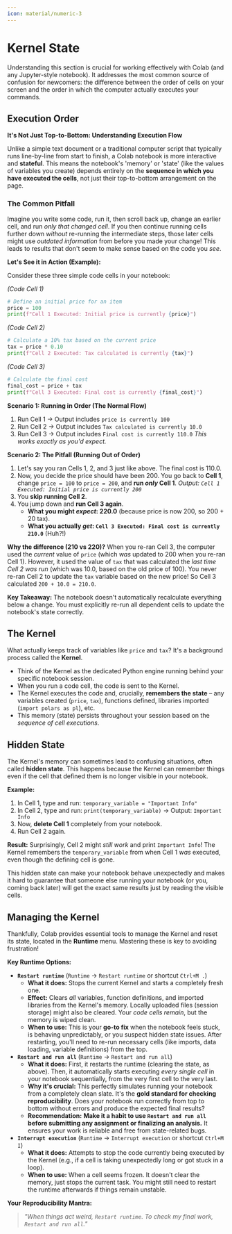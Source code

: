 ```yaml
--- 
icon: material/numeric-3
---
```


# **Kernel State**

Understanding this section is crucial for working effectively with Colab (and any Jupyter-style notebook). It addresses the most common source of confusion for newcomers: the difference between the order of cells on your screen and the order in which the computer actually executes your commands.

## **Execution Order**
 **It's Not Just Top-to-Bottom: Understanding Execution Flow**

Unlike a simple text document or a traditional computer script that typically runs line-by-line from start to finish, a Colab notebook is more interactive and **stateful**. This means the notebook's 'memory' or 'state' (like the values of variables you create) depends entirely on the **sequence in which you have executed the cells**, not just their top-to-bottom arrangement on the page.

### **The Common Pitfall**
Imagine you write some code, run it, then scroll back up, change an earlier cell, and run *only that changed cell*. If you then continue running cells further down *without* re-running the intermediate steps, those later cells might use *outdated information* from before you made your change! This leads to results that don't seem to make sense based on the code you *see*.

**Let's See it in Action (Example):**

Consider these three simple code cells in your notebook:

*(Code Cell 1)*
```python
# Define an initial price for an item
price = 100
print(f"Cell 1 Executed: Initial price is currently {price}")
```

*(Code Cell 2)*
```python
# Calculate a 10% tax based on the current price
tax = price * 0.10
print(f"Cell 2 Executed: Tax calculated is currently {tax}")
```

*(Code Cell 3)*
```python
# Calculate the final cost
final_cost = price + tax
print(f"Cell 3 Executed: Final cost is currently {final_cost}")
```

**Scenario 1: Running in Order (The Normal Flow)**

1.  Run Cell 1 -> Output includes `price is currently 100`
2.  Run Cell 2 -> Output includes `Tax calculated is currently 10.0`
3.  Run Cell 3 -> Output includes `Final cost is currently 110.0`
    *This works exactly as you'd expect.*

**Scenario 2: The Pitfall (Running Out of Order)**

1.  Let's say you ran Cells 1, 2, and 3 just like above. The final cost is 110.0.
2.  Now, you decide the price should have been 200. You go back to **Cell 1**, change `price = 100` to `price = 200`, and **run *only* Cell 1**.
    *Output: `Cell 1 Executed: Initial price is currently 200`*
3.  You **skip running Cell 2**.
4.  You jump down and **run Cell 3 again**.
    * **What you might *expect*: 220.0** (because price is now 200, so 200 + 20 tax).
    * **What you actually *get*: `Cell 3 Executed: Final cost is currently 210.0`** (Huh?!)

**Why the difference (210 vs 220)?**
When you re-ran Cell 3, the computer used the *current* value of `price` (which *was* updated to 200 when you re-ran Cell 1). However, it used the value of `tax` that was calculated the *last time Cell 2 was run* (which was 10.0, based on the old price of 100). You never re-ran Cell 2 to update the `tax` variable based on the new price! So Cell 3 calculated `200 + 10.0 = 210.0`.

**Key Takeaway:** The notebook doesn't automatically recalculate everything below a change. You must explicitly re-run all dependent cells to update the notebook's state correctly.

## **The Kernel**

What actually keeps track of variables like `price` and `tax`? It's a background process called the **Kernel**.

* Think of the Kernel as the dedicated Python engine running behind your specific notebook session.
* When you run a code cell, the code is sent to the Kernel.
* The Kernel executes the code and, crucially, **remembers the state** – any variables created (`price`, `tax`), functions defined, libraries imported (`import polars as pl`), etc.
* This memory (state) persists throughout your session based on the *sequence of cell executions*.

## **Hidden State**

The Kernel's memory can sometimes lead to confusing situations, often called **hidden state**. This happens because the Kernel can remember things even if the cell that defined them is no longer visible in your notebook.

**Example:**

1.  In Cell 1, type and run: `temporary_variable = "Important Info"`
2.  In Cell 2, type and run: `print(temporary_variable)` -> Output: `Important Info`
3.  Now, **delete Cell 1** completely from your notebook.
4.  Run Cell 2 again.

**Result:** Surprisingly, Cell 2 might *still work* and print `Important Info`! The Kernel remembers the `temporary_variable` from when Cell 1 *was* executed, even though the defining cell is gone.

This hidden state can make your notebook behave unexpectedly and makes it hard to guarantee that someone else running your notebook (or you, coming back later) will get the exact same results just by reading the visible cells.

## **Managing the Kernel**

Thankfully, Colab provides essential tools to manage the Kernel and reset its state, located in the **Runtime** menu. Mastering these is key to avoiding frustration!

**Key Runtime Options:**

* **`Restart runtime`** (`Runtime` -> `Restart runtime` or shortcut `Ctrl+M .`)
    * **What it does:** Stops the current Kernel and starts a completely fresh one.
    * **Effect:** Clears *all* variables, function definitions, and imported libraries from the Kernel's memory. Locally uploaded files (session storage) might also be cleared. Your *code cells remain*, but the memory is wiped clean.
    * **When to use:** This is your **go-to fix** when the notebook feels stuck, is behaving unpredictably, or you suspect hidden state issues. After restarting, you'll need to re-run necessary cells (like imports, data loading, variable definitions) from the top.
* **`Restart and run all`** (`Runtime` -> `Restart and run all`)
    * **What it does:** First, it restarts the runtime (clearing the state, as above). Then, it automatically starts executing *every single cell* in your notebook sequentially, from the very first cell to the very last.
    * **Why it's crucial:** This perfectly simulates running your notebook from a completely clean slate. It's the **gold standard for checking reproducibility**. Does your notebook run correctly from top to bottom without errors and produce the expected final results?
    * **Recommendation:** **Make it a habit to use `Restart and run all` before submitting any assignment or finalizing an analysis.** It ensures your work is reliable and free from state-related bugs.
* **`Interrupt execution`** (`Runtime` -> `Interrupt execution` or shortcut `Ctrl+M I`)
    * **What it does:** Attempts to stop the code currently being executed by the Kernel (e.g., if a cell is taking unexpectedly long or got stuck in a loop).
    * **When to use:** When a cell seems frozen. It doesn't clear the memory, just stops the current task. You might still need to restart the runtime afterwards if things remain unstable.

**Your Reproducibility Mantra:**

> *"When things act weird, `Restart runtime`. To check my final work, `Restart and run all`."*
